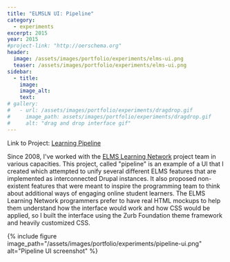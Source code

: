 ```yaml
---
title: "ELMSLN UI: Pipeline"
category:
  - experiments
excerpt: 2015
year: 2015
#project-link: "http://oerschema.org"
header:
  image: /assets/images/portfolio/experiments/elms-ui.png
  teaser: /assets/images/portfolio/experiments/elms-ui.png
sidebar:
  - title:
    image:
    image_alt:
    text:
# gallery:
#   - url: /assets/images/portfolio/experiments/dragdrop.gif
#     image_path: assets/images/portfolio/experiments/dragdrop.gif
#     alt: "drag and drop interface gif"
---
```

Link to Project: [Learning Pipeline](https://dmd-program.github.io/pipeline/)

Since 2008, I've worked with the [ELMS Learning Network](https://github.com/elmsln) project team in various capacities. This project, called "pipeline" is an example of a UI that I created which attempted to unify several different ELMS features that are implemented as interconnected Drupal instances. It also proposed non-existent features that were meant to inspire the programming team to think about additional ways of engaging online student learners. The ELMS Learning Network programmers prefer to have real HTML mockups to help them understand how the interface would work and how CSS would be applied, so I built the interface using the Zurb Foundation theme framework and heavily customized CSS.

{% include figure image_path="/assets/images/portfolio/experiments/pipeline-ui.png" alt="Pipeline UI screenshot" %}




